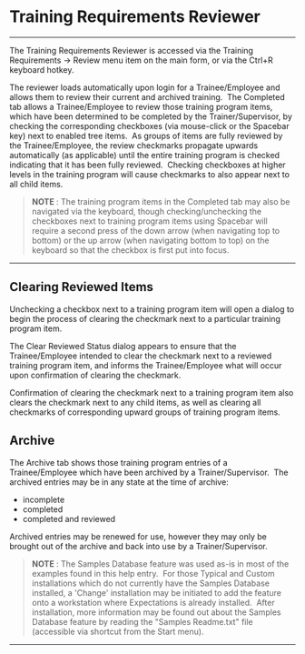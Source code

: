 # Training Requirements Reviewer
---

The Training Requirements Reviewer is accessed via the Training Requirements -&gt; Review menu item on the main form, or via the Ctrl+R keyboard hotkey.

The reviewer loads automatically upon login for a Trainee/Employee and allows them to review their current and archived training.&nbsp; The Completed tab allows a Trainee/Employee to review those training program items, which have been determined to be completed by the Trainer/Supervisor, by checking the corresponding checkboxes (via mouse-click or the Spacebar key) next to enabled tree items.&nbsp; As groups of items are fully reviewed by the Trainee/Employee, the review checkmarks propagate upwards automatically (as applicable) until the entire training program is checked indicating that it has been fully reviewed.&nbsp; Checking checkboxes at higher levels in the training program will cause checkmarks to also appear next to all child items.

> **NOTE** : The training program items in the Completed tab may also be navigated via the keyboard, though checking/unchecking the checkboxes next to training program items using Spacebar will require a second press of the down arrow (when navigating top to bottom) or the up arrow (when navigating bottom to top) on the keyboard so that the checkbox is first put into focus. 
---

## Clearing Reviewed Items

Unchecking a checkbox next to a training program item will open a dialog to begin the process of clearing the checkmark next to a particular training program item.

The Clear Reviewed Status dialog appears to ensure that the Trainee/Employee intended to clear the checkmark next to a reviewed training program item, and informs the Trainee/Employee what will occur upon confirmation of clearing the checkmark.

Confirmation of clearing the checkmark next to a training program item also clears the checkmark next to any child items, as well as clearing all checkmarks of corresponding upward groups of training program items.

## Archive

The Archive tab shows those training program entries of a Trainee/Employee which have been archived by a Trainer/Supervisor.&nbsp; The archived entries may be in any state at the time of archive:

- incomplete
- completed
- completed and reviewed

Archived entries may be renewed for use, however they may only be brought out of the archive and back into use by a Trainer/Supervisor.

> **NOTE** : The Samples Database feature was used as-is in most of the examples found in this help entry.&nbsp; For those Typical and Custom installations which do not currently have the Samples Database installed, a 'Change' installation may be initiated to add the feature onto a workstation where Expectations is already installed.&nbsp; After installation, more information may be found out about the Samples Database feature by reading the "Samples Readme.txt" file (accessible via shortcut from the Start menu). 
---